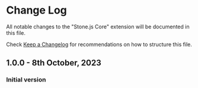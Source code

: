 # Change Log

All notable changes to the "Stone.js Core" extension will be documented in this file.

Check [Keep a Changelog](http://keepachangelog.com/) for recommendations on how to structure this file.

## 1.0.0 - 8th October, 2023

### Initial version

